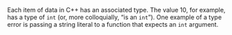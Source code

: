 Each item of data in C++ has an associated type. The value 10, for example, has a type of `int` (or, more colloquially, “is an `int`”). One example of a type error is passing a string literal to a function that expects an `int` argument.